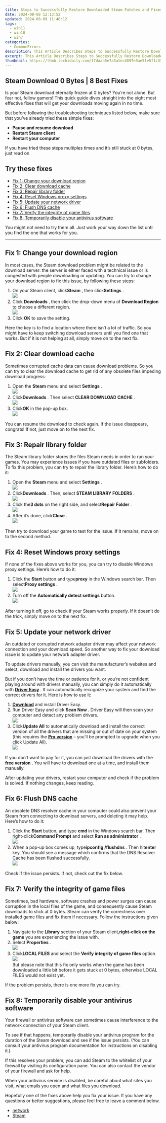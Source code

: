 ```yaml
---
title: Steps to Successfully Restore Downloaded Steam Patches and Fixes
date: 2024-08-08 12:13:52
updated: 2024-08-09 11:40:12
tags:
  - win11
  - win10
  - win7
categories:
  - CommonErrors
description: This Article Describes Steps to Successfully Restore Downloaded Steam Patches and Fixes
excerpt: This Article Describes Steps to Successfully Restore Downloaded Steam Patches and Fixes
thumbnail: https://thmb.techidaily.com/f7daaa5e7a3a1ec4897e8ae51e5f1c3364a7e01e0179c0dfb3737d31036a1fde.jpg
---
```


## Steam Download 0 Bytes | 8 Best Fixes

 Is your Steam download eternally frozen at 0 bytes? You’re not alone. But fear not, fellow gamers! This quick guide dives straight into the eight most effective fixes that will get your downloads moving again in no time.

 But before following the troubleshooting techniques listed below, make sure that you’ve already tried these simple fixes:

* **Pause and resume download**
* **Restart Steam client**
* **Restart your computer**

 If you have tried these steps multiples times and it’s still stuck at 0 bytes, just read on.

## Try these fixes

* [Fix 1: Change your download region](#h-fix-1-change-your-download-region)
* [Fix 2: Clear download cache](#h-fix-2-clear-download-cache)
* [Fix 3: Repair library folder](#h-fix-3-repair-library-folder)
* [Fix 4: Reset Windows proxy settings](#h-fix-4-reset-windows-proxy-settings)
* [Fix 5: Update your network driver](#h-fix-5-update-your-network-driver)
* [Fix 6: Flush DNS cache](#h-fix-6-flush-dns-cache)
* [Fix 7: Verify the integrity of game files](#h-fix-7-verify-the-integrity-of-game-files)
* [Fix 8: Temporarily disable your antivirus software](#h-fix-8-temporarily-disable-your-antivirus-software)

 You might not need to try them all. Just work your way down the list until you find the one that works for you.

---

## Fix 1: Change your download region

 In most cases, the Steam download problem might be related to the download server: the server is either faced with a technical issue or is congested with people downloading or updating. You can try to change your download region to fix this issue, by following these steps:

1. On your Steam client, click**Steam** , then click**Settings** .  
![](https://images.drivereasy.com/wp-content/uploads/2022/08/steam-settings.jpg)
2. Click **Downloads** , then click the drop-down menu of **Download Region** to choose a different region.  
![](https://images.drivereasy.com/wp-content/uploads/2022/08/steam-download-region-1.jpg)
3. Click **OK** to save the setting.

 Here the key is to find a location where there isn’t a lot of traffic. So you might have to keep switching download servers until you find one that works. But if it is not helping at all, simply move on to the next fix.

## Fix 2: Clear download cache

 Sometimes corrupted cache data can cause download problems. So you can try to clear the download cache to get rid of any obsolete files impeding download progress:

1. Open the **Steam**  menu and select **Settings** .  
![](https://images.drivereasy.com/wp-content/uploads/2022/08/steam-settings.jpg)
2. Click**Downloads** . Then select **CLEAR DOWNLOAD CACHE** .  
![](https://images.drivereasy.com/wp-content/uploads/2022/08/steam-clear-download-cache.jpg)
3. Click**OK** in the pop-up box.  
![](https://images.drivereasy.com/wp-content/uploads/2022/08/steam-clear-download-cache-ok.jpg)

 You can resume the download to check again. If the issue disappears, congrats! If not, just move on to the next fix.

## Fix 3: Repair library folder

 The Steam library folder stores the files Steam needs in order to run your games. You may experience issues if you have outdated files or subfolders. To fix this problem, you can try to repair the library folder. Here’s how to do it:

1. Open the **Steam**  menu and select **Settings** .  
![](https://images.drivereasy.com/wp-content/uploads/2022/08/steam-settings.jpg)
2. Click**Downloads** . Then, select **STEAM LIBRARY FOLDERS** .  
![](https://images.drivereasy.com/wp-content/uploads/2022/08/steam-library-folder.jpg)
3. Click the**3 dots** on the right side, and select**Repair Folder** .  
![](https://images.drivereasy.com/wp-content/uploads/2022/08/3-dots-repair-folder.jpg)
4. After it’s done, click**Close** .  
![](https://images.drivereasy.com/wp-content/uploads/2022/08/repair-folder-done.jpg)

 Then try to download your game to test for the issue. If it remains, move on to the second method.

## Fix 4: Reset Windows proxy settings

 If none of the fixes above works for you, you can try to disable Windows proxy settings. Here’s how to do it:

1. Click the **Start** button and type**proxy** in the Windows search bar. Then select**Proxy settings** .  
![](https://images.drivereasy.com/wp-content/uploads/2022/08/proxy2.jpg)
2. Turn off the **Automatically detect settings** button.  
![](https://images.drivereasy.com/wp-content/uploads/2022/08/proxy-turn-off.jpg)

 After turning it off, go to check if your Steam works properly. If it doesn’t do the trick, simply move on to the next fix.

## Fix 5: Update your network driver

 An outdated or corrupted network adapter driver may affect your network connection and your download speed. So another way to fix your download issue is to update your network adapter driver.

 To update drivers manually, you can visit the manufacturer’s websites and select, download and install the drivers you want.

 But if you don’t have the time or patience for it, or you’re not confident playing around with drivers manually, you can simply do it automatically with **[Driver Easy](https://tools.techidaily.com/drivereasy/download/)**  . It can automatically recognize your system and find the correct drivers for it. Here is how to use it:

1. **[Download](https://tools.techidaily.com/drivereasy/download/)**  and install Driver Easy.
2. Run Driver Easy and click **Scan Now** . Driver Easy will then scan your computer and detect any problem drivers.  
![](https://images.drivereasy.com/wp-content/uploads/2022/08/de-scan.jpg)
3. Click**Update All** to automatically download and install the correct version of all the drivers that are missing or out of date on your system (this requires the [**Pro** **version**](https://tools.techidaily.com/drivereasy/download/) – you’ll be prompted to upgrade when you click Update All).  
![](https://images.drivereasy.com/wp-content/uploads/2022/08/scan-result.jpg)

 If you don’t want to pay for it, you can just download the drivers with the **[free version](https://tools.techidaily.com/drivereasy/download/)**  . You will have to download one at a time, and install them manually.

 After updating your drivers, restart your computer and check if the problem is solved. If nothing changes, keep reading.

## Fix 6: Flush DNS cache

 An obsolete DNS resolver cache in your computer could also prevent your Steam from connecting to download servers, and deleting it may help. Here’s how to do it:

1. Click the **Start** button, and type **cmd** in the Windows search bar. Then right-click**Command Prompt** and select **Run as administrator** .  
![](https://images.drivereasy.com/wp-content/uploads/2022/08/cmd-command-prompt-modified-1.jpg)
2. When a pop-up box comes up, type**ipconfig /flushdns** . Then hit**enter** key. You should see a message which confirms that the DNS Resolver Cache has been flushed successfully.  
![](https://images.drivereasy.com/wp-content/uploads/2022/08/cmd-type.jpg)

Check if the issue persists. If not, check out the fix below.

## Fix 7: Verify the integrity of game files

 Sometimes, bad hardware, software crashes and power surges can cause corruption in the local files of the game, and consequently cause Steam downloads to stick at 0 bytes. Steam can verify the correctness over installed game files and fix them if necessary. Follow the instructions given below:

1. Navigate to the **Library** section of your Steam client,**right-click on the game** you are experiencing the issue with.
2. Select **Properties** .  
![](https://images.drivereasy.com/wp-content/uploads/2022/08/game-property.jpg)
3. Click**LOCAL FILES** and select the **Verify integrity of game files** option.  
![](https://images.drivereasy.com/wp-content/uploads/2022/08/local-files-verify-integrity.jpg)  
 But please note that this fix only works when the game has been downloaded a little bit before it gets stuck at 0 bytes, otherwise LOCAL FILES would not exist yet.

If the problem persists, there is one more fix you can try.

## Fix 8: Temporarily disable your antivirus software

 Your firewall or antivirus software can sometimes cause interference to the network connection of your Steam client.

 To see if that happens, temporarily disable your antivirus program for the duration of the Steam download and see if the issue persists. (You can consult your antivirus program documentation for instructions on disabling it.)

 If this resolves your problem, you can add Steam to the whitelist of your firewall by visiting its configuration pane. You can also contact the vendor of your firewall and ask for help.

 When your antivirus service is disabled, be careful about what sites you visit, what emails you open and what files you download.

 Hopefully one of the fixes above help you fix your issue. If you have any questions or better suggestions, please feel free to leave a comment below.

* [network](https://store.drivereasy.com/order/cart.php?PRODS=4731822&QTY=1&AFFILIATE=108875)
* [Steam](https://tools.techidaily.com/drivereasy/download/)

<ins class="adsbygoogle"
     style="display:block"
     data-ad-format="autorelaxed"
     data-ad-client="ca-pub-7571918770474297"
     data-ad-slot="1223367746"></ins>



<ins class="adsbygoogle"
     style="display:block"
     data-ad-client="ca-pub-7571918770474297"
     data-ad-slot="8358498916"
     data-ad-format="auto"
     data-full-width-responsive="true"></ins>
